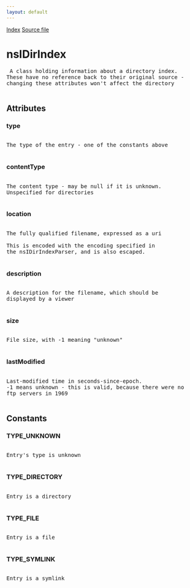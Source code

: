 ```yaml
---
layout: default
---
```

<div id='links'><a href="../index.html">Index</a>
<a href="http://dxr.mozilla.org/mozilla-central/source/netwerk/streamconv/public/nsIDirIndex.idl">Source file</a>
</div>

# nsIDirIndex #
<pre> A class holding information about a directory index.  
These have no reference back to their original source -  
changing these attributes won't affect the directory  
  
</pre>
## Attributes ##

### type ###
<pre>  
The type of the entry - one of the constants above  
  
</pre>
### contentType ###
<pre>  
The content type - may be null if it is unknown.  
Unspecified for directories  
  
</pre>
### location ###
<pre>  
The fully qualified filename, expressed as a uri  
  
This is encoded with the encoding specified in  
the nsIDirIndexParser, and is also escaped.  
  
</pre>
### description ###
<pre>  
A description for the filename, which should be  
displayed by a viewer  
  
</pre>
### size ###
<pre>  
File size, with -1 meaning "unknown"  
  
</pre>
### lastModified ###
<pre>  
Last-modified time in seconds-since-epoch.  
-1 means unknown - this is valid, because there were no  
ftp servers in 1969  
  
</pre>
## Constants ##

### TYPE_UNKNOWN ###
<pre>  
Entry's type is unknown  
  
</pre>
### TYPE_DIRECTORY ###
<pre>  
Entry is a directory  
  
</pre>
### TYPE_FILE ###
<pre>  
Entry is a file  
  
</pre>
### TYPE_SYMLINK ###
<pre>  
Entry is a symlink  
  
</pre>